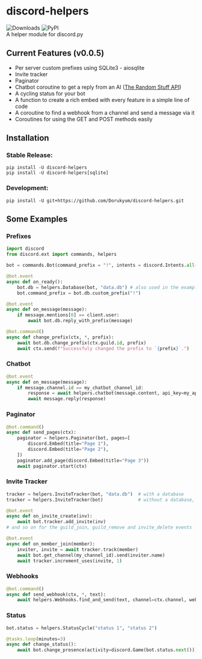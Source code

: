# discord-helpers
![Downloads](https://static.pepy.tech/personalized-badge/discord-helpers?period=total&units=international_system&left_color=grey&right_color=orange&left_text=Downloads)
![PyPI](https://img.shields.io/pypi/v/discord-helpers.svg) <br>
A helper module for discord.py

## Current Features (v0.0.5)
* Per server custom prefixes using SQLite3 - aiosqlite
* Invite tracker
* Paginator
* Chatbot coroutine to get a reply from an AI ([The Random Stuff API](https://api-info.pgamerx.com/))
* A cycling status for your bot
* A function to create a rich embed with every feature in a simple line of code
* A coroutine to find a webhook from a channel and send a message via it
* Coroutines for using the GET and POST methods easily

## Installation
### Stable Release:
```
pip install -U discord-helpers
pip install -U discord-helpers[sqlite]
```
### Development:
```
pip install -U git+https://github.com/Dorukyum/discord-helpers.git
```

## Some Examples
### Prefixes
```python
import discord
from discord.ext import commands, helpers

bot = commands.Bot(command_prefix = "!", intents = discord.Intents.all())

@bot.event
async def on_ready():
    bot.db = helpers.Database(bot, "data.db") # also used in the examples below
    bot.command_prefix = bot.db.custom_prefix("!")
```
```python
@bot.event
async def on_message(message):
	if message.mentions[0] == client.user:
		await bot.db.reply_with_prefix(message)
```
```python
@bot.command()
async def change_prefix(ctx, *, prefix):
	await bot.db.change_prefix(ctx.guild.id, prefix)
    await ctx.send(f"Successfuly changed the prefix to `{prefix}`.")
```
### Chatbot
```python
@bot.event
async def on_message(message):
	if message.channel.id == my_chatbot_channel_id:
		response = await helpers.chatbot(message.content, api_key=my_api_key)
		await message.reply(response)
```
### Paginator
```python
@bot.command()
async def send_pages(ctx):
    paginator = helpers.Paginator(bot, pages=[
        discord.Embed(title="Page 1"),
        discord.Embed(title="Page 2"),
    ])
    paginator.add_page(discord.Embed(title="Page 3"))
    await paginator.start(ctx)
```
### Invite Tracker
```python
tracker = helpers.InviteTracker(bot, "data.db")  # with a database
tracker = helpers.InviteTracker(bot)             # without a database, cached

@bot.event
async def on_invite_create(inv):
    await bot.tracker.add_invite(inv)
# and so on for the guild_join, guild_remove and invite_delete events

@bot.event
async def on_member_join(member):
    inviter, invite = await tracker.track(member)
    await bot.get_channel(my_channel_id).send(inviter.name)
    await tracker.increment_uses(invite, 1)
```
### Webhooks
```python
@bot.command()
async def send_webhook(ctx, *, text):
	await helpers.Webhooks.find_and_send(text, channel=ctx.channel, webhook_name="Test")
```
### Status
```python
bot.status = helpers.StatusCycle("status 1", "status 2")

@tasks.loop(minutes=3)
async def change_status():
	await bot.change_presence(activity=discord.Game(bot.status.next()))
```
